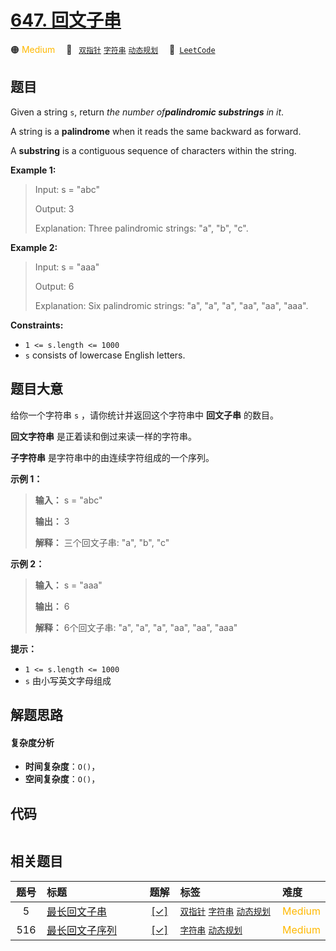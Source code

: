 # [647. 回文子串](https://leetcode.com/problems/palindromic-substrings)

🟠 <font color=#ffb800>Medium</font>&emsp; 🔖&ensp; [`双指针`](/outline/tag/two-pointers.md) [`字符串`](/outline/tag/string.md) [`动态规划`](/outline/tag/dynamic-programming.md)&emsp; 🔗&ensp;[`LeetCode`](https://leetcode.com/problems/palindromic-substrings)

## 题目

Given a string `s`, return _the number of**palindromic substrings** in it_.

A string is a **palindrome** when it reads the same backward as forward.

A **substring** is a contiguous sequence of characters within the string.



**Example 1:**

> Input: s = "abc"
> 
> Output: 3
> 
> Explanation: Three palindromic strings: "a", "b", "c".

**Example 2:**

> Input: s = "aaa"
> 
> Output: 6
> 
> Explanation: Six palindromic strings: "a", "a", "a", "aa", "aa", "aaa".

**Constraints:**

  * `1 <= s.length <= 1000`
  * `s` consists of lowercase English letters.


## 题目大意

给你一个字符串 `s` ，请你统计并返回这个字符串中 **回文子串** 的数目。

**回文字符串** 是正着读和倒过来读一样的字符串。

**子字符串** 是字符串中的由连续字符组成的一个序列。



**示例 1：**

> 
> 
> 
> 
> 
> **输入：** s = "abc"
> 
> **输出：** 3
> 
> **解释：** 三个回文子串: "a", "b", "c"
> 
> 

**示例 2：**

> 
> 
> 
> 
> 
> **输入：** s = "aaa"
> 
> **输出：** 6
> 
> **解释：** 6个回文子串: "a", "a", "a", "aa", "aa", "aaa"



**提示：**

  * `1 <= s.length <= 1000`
  * `s` 由小写英文字母组成


## 解题思路

#### 复杂度分析

- **时间复杂度**：`O()`，
- **空间复杂度**：`O()`，

## 代码

```javascript

```

## 相关题目

<!-- prettier-ignore -->
| 题号 | 标题 | 题解 | 标签 | 难度 |
| :------: | :------ | :------: | :------ | :------ |
| 5 | [最长回文子串](https://leetcode.com/problems/longest-palindromic-substring) | [[✓]](/problem/0005) |  [`双指针`](/outline/tag/two-pointers.md) [`字符串`](/outline/tag/string.md) [`动态规划`](/outline/tag/dynamic-programming.md) | <font color=#ffb800>Medium</font> |
| 516 | [最长回文子序列](https://leetcode.com/problems/longest-palindromic-subsequence) | [[✓]](/problem/0516) |  [`字符串`](/outline/tag/string.md) [`动态规划`](/outline/tag/dynamic-programming.md) | <font color=#ffb800>Medium</font> |

<style>
.blue {
    background-color: #096dd9;
    padding: 0.25rem 0.5rem;
    margin: 0;
    font-size: 0.85em;
    border-radius: 3px;
    color: white;
    font-weight: 500;
}
table th:first-of-type { width: 10%; }
table th:nth-of-type(2) { width: 35%; }
table th:nth-of-type(3) { width: 10%; }
table th:nth-of-type(4) { width: 35%; }
table th:nth-of-type(5) { width: 10%; }
</style>
